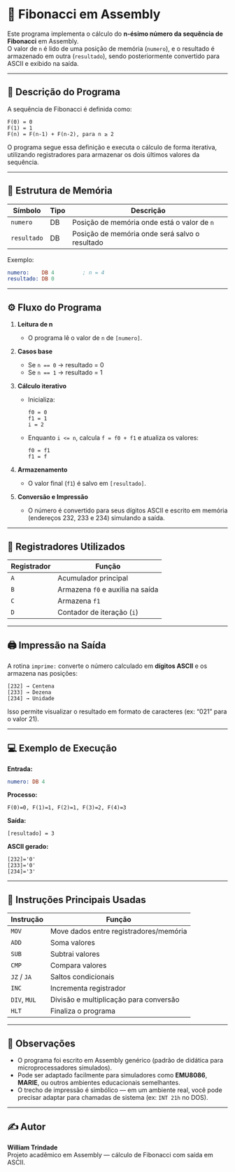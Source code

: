 # 🧮 Fibonacci em Assembly

Este programa implementa o cálculo do **n-ésimo número da sequência de Fibonacci** em Assembly.  
O valor de `n` é lido de uma posição de memória (`numero`), e o resultado é armazenado em outra (`resultado`), sendo posteriormente convertido para ASCII e exibido na saída.

---

## 📘 Descrição do Programa

A sequência de Fibonacci é definida como:

```
F(0) = 0  
F(1) = 1  
F(n) = F(n-1) + F(n-2), para n ≥ 2
```

O programa segue essa definição e executa o cálculo de forma iterativa, utilizando registradores para armazenar os dois últimos valores da sequência.

---

## 🧩 Estrutura de Memória

| Símbolo     | Tipo | Descrição                                      |
|--------------|------|-----------------------------------------------|
| `numero`     | DB   | Posição de memória onde está o valor de `n`   |
| `resultado`  | DB   | Posição de memória onde será salvo o resultado|

Exemplo:
```asm
numero:    DB 4         ; n = 4
resultado: DB 0
```

---

## ⚙️ Fluxo do Programa

1. **Leitura de n**
   - O programa lê o valor de `n` de `[numero]`.

2. **Casos base**
   - Se `n == 0` → resultado = 0  
   - Se `n == 1` → resultado = 1

3. **Cálculo iterativo**
   - Inicializa:
     ```
     f0 = 0
     f1 = 1
     i = 2
     ```
   - Enquanto `i <= n`, calcula `f = f0 + f1` e atualiza os valores:
     ```
     f0 = f1
     f1 = f
     ```

4. **Armazenamento**
   - O valor final (`f1`) é salvo em `[resultado]`.

5. **Conversão e Impressão**
   - O número é convertido para seus dígitos ASCII e escrito em memória (endereços 232, 233 e 234) simulando a saída.

---

## 🧠 Registradores Utilizados

| Registrador | Função                            |
|--------------|----------------------------------|
| `A`          | Acumulador principal             |
| `B`          | Armazena `f0` e auxilia na saída |
| `C`          | Armazena `f1`                    |
| `D`          | Contador de iteração (`i`)       |

---

## 🖨️ Impressão na Saída

A rotina `imprime:` converte o número calculado em **dígitos ASCII** e os armazena nas posições:
```
[232] → Centena
[233] → Dezena
[234] → Unidade
```

Isso permite visualizar o resultado em formato de caracteres (ex: “021” para o valor 21).

---

## 💻 Exemplo de Execução

**Entrada:**
```asm
numero: DB 4
```

**Processo:**
```
F(0)=0, F(1)=1, F(2)=1, F(3)=2, F(4)=3
```

**Saída:**
```
[resultado] = 3
```

**ASCII gerado:**
```
[232]='0'
[233]='0'
[234]='3'
```

---

## 🧾 Instruções Principais Usadas

| Instrução | Função                                   |
|------------|------------------------------------------|
| `MOV`      | Move dados entre registradores/memória   |
| `ADD`      | Soma valores                            |
| `SUB`      | Subtrai valores                         |
| `CMP`      | Compara valores                         |
| `JZ` / `JA`| Saltos condicionais                     |
| `INC`      | Incrementa registrador                  |
| `DIV`, `MUL` | Divisão e multiplicação para conversão |
| `HLT`      | Finaliza o programa                     |

---

## 🧪 Observações

- O programa foi escrito em Assembly genérico (padrão de didática para microprocessadores simulados).  
- Pode ser adaptado facilmente para simuladores como **EMU8086**, **MARIE**, ou outros ambientes educacionais semelhantes.
- O trecho de impressão é simbólico — em um ambiente real, você pode precisar adaptar para chamadas de sistema (ex: `INT 21h` no DOS).

---

## ✍️ Autor

**William Trindade**  
Projeto acadêmico em Assembly — cálculo de Fibonacci com saída em ASCII.
